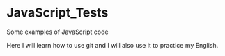 # JavaScript_Tests
Some examples of JavaScript code

Here I will learn how to use git and I will also use it to practice my English.

